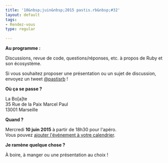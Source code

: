 ```yaml
---
title: '10&nbsp;juin&nbsp;2015 pastis.rb&nbsp;#32'
layout: default
tags:
- Rendez-vous
type: regular

---
```


__Au programme :__

Discussions, revue de code, questions/réponses, etc. à propos de Ruby et son écosystème.

Si vous souhaitez proposer une présentation ou un sujet de discussion, envoyez un tweet [@pastisrb](https://twitter.com/pastisrb) !

__Où ça se passe ?__

La Bo[a]te<br />
35 Rue de la Paix Marcel Paul<br />
13001 Marseille

__Quand ?__

Mercredi **10 juin 2015** à partir de 18h30 pour l'apéro.<br />
Vous pouvez [ajouter l'événement à votre calendrier](/downloads/ics/pastis_rb%2332.ics).

__Je ramène quelque chose ?__

À boire, à manger ou une présentation au choix !